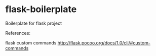 # flask-boilerplate
Boilerplate for flask project


References:

flask custom commands
http://flask.pocoo.org/docs/1.0/cli/#custom-commands
